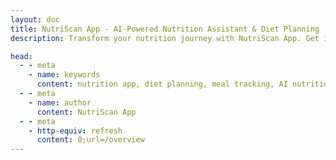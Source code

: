 ```yaml
---
layout: doc
title: NutriScan App - AI-Powered Nutrition Assistant & Diet Planning
description: Transform your nutrition journey with NutriScan App. Get instant meal analysis, personalized diet plans, and AI-powered nutrition guidance.

head:
  - - meta
    - name: keywords
      content: nutrition app, diet planning, meal tracking, AI nutritionist, healthy eating, meal scanner
  - - meta
    - name: author
      content: NutriScan App
  - - meta
    - http-equiv: refresh
      content: 0;url=/overview
---
```


<ClientOnly>
  <Redirect to="/overview" />
</ClientOnly>
